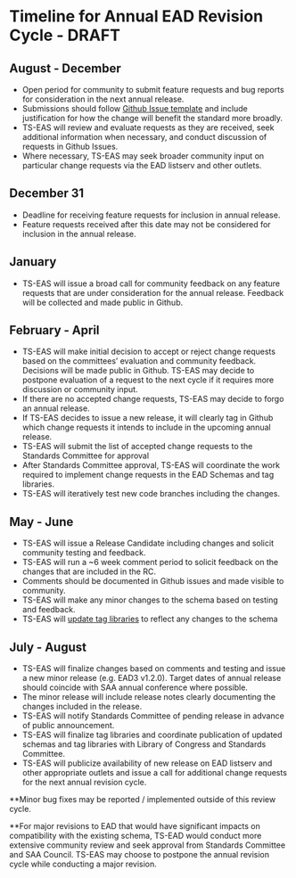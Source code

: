 # Timeline for Annual EAD Revision Cycle - DRAFT

## August - December
- Open period for community to submit feature requests and bug reports for consideration in the next annual release.
- Submissions should follow [Github Issue template](https://github.com/SAA-SDT/EAD3/issues/new) and include justification for how the change will benefit the standard more broadly.
- TS-EAS will review and evaluate requests as they are received, seek additional information when necessary, and conduct discussion of requests in Github Issues.
- Where necessary, TS-EAS may seek broader community input on particular change requests via the EAD listserv and other outlets.

## December 31
- Deadline for receiving feature requests for inclusion in annual release.
- Feature requests received after this date may not be considered for inclusion in the annual release.

## January
- TS-EAS will issue a broad call for community feedback on any feature requests that are under consideration for the annual release. Feedback will be collected and made public in Github.

## February - April
- TS-EAS will make initial decision to accept or reject change requests based on the committees’ evaluation and community feedback. Decisions will be made public in Github. TS-EAS may decide to postpone evaluation of a request to the next cycle if it requires more discussion or community input.
- If there are no accepted change requests, TS-EAS may decide to forgo an annual release.
- If TS-EAS decides to issue a new release, it will clearly tag in Github which change requests it intends to include in the upcoming annual release.
- TS-EAS will submit the list of accepted change requests to the Standards Committee for approval
- After Standards Committee approval, TS-EAS will coordinate the work required to implement change requests in the EAD Schemas and tag libraries.
- TS-EAS will iteratively test new code branches including the changes.

## May - June
- TS-EAS will issue a Release Candidate including changes and solicit community testing and feedback.
- TS-EAS will run a ~6 week comment period to solicit feedback on the changes that are included in the RC.
- Comments should be documented in Github issues and made visible to community.
- TS-EAS will make any minor changes to the schema based on testing and feedback.
- TS-EAS will [update tag libraries](../blob/master/UPDATING.md) to reflect any changes to the schema

## July - August
- TS-EAS will finalize changes based on comments and testing and issue a new minor release (e.g. EAD3 v1.2.0). Target dates of annual release should coincide with SAA annual conference where possible.
- The minor release will include release notes clearly documenting the changes included in the release.
- TS-EAS will notify Standards Committee of pending release in advance of public announcement.
- TS-EAS will finalize tag libraries and coordinate publication of updated schemas and tag libraries with Library of Congress and Standards Committee.
- TS-EAS will publicize availability of new release on EAD listserv and other appropriate outlets and issue a call for additional change requests for the next annual revision cycle.

**Minor bug fixes may be reported / implemented outside of this review cycle.

**For major revisions to EAD that would have significant impacts on compatibility with the existing schema, TS-EAD would conduct more extensive community review and seek approval from Standards Committee and SAA Council. TS-EAS may choose to postpone the annual revision cycle while conducting a major revision.
